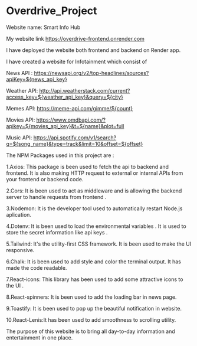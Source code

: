 # Overdrive_Project

Website name: Smart Info Hub

My website link https://overdrive-frontend.onrender.com

I have deployed the website both frontend and backend on Render app.

I have created a website for Infotainment which consist of 

News API : https://newsapi.org/v2/top-headlines/sources?apiKey=${news_api_key}

Weather API: http://api.weatherstack.com/current?access_key=${weather_api_key}&query=${city}

Memes API: https://meme-api.com/gimme/${count}

Movies API: https://www.omdbapi.com/?apikey=${movies_api_key}&t=${name}&plot=full

Music API: https://api.spotify.com/v1/search?q=${song_name}&type=track&limit=10&offset=${offset}

The NPM Packages used in this project are :

1.Axios: This package is been used to fetch the api to backend and frontend. It is also making HTTP request to external or internal APIs from your frontend or backend code.

2.Cors: It is been used to act as middleware and is allowing the backend server to handle requests from frontend .

3.Nodemon: It is the developer tool used to automatically restart Node.js aplication.

4.Dotenv: It is been used to load the environmental variables . It is used to store the secret information like api keys .

5.Tailwind: It's the utility-first CSS framework. It is been used to make the UI responsive.

6.Chalk: It is been used to add style and color the terminal output. It has made the code readable.

7.React-icons: This library has been used to add some attractive icons to the UI .

8.React-spinners: It is been used to add the loading bar in news page.

9.Toastify: It is been used to pop up the beautiful notification in website.

10.React-Lenis:It has been used to add smoothness to scrolling utility.

The purpose of this website is to bring all day-to-day information and entertainment in one place.
